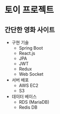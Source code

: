 # 토이 프로젝트

## 간단한 영화 사이트

* 구현 기술
  * Spring Boot
  * React.js
  * JPA
  * JWT
  * Redux
  * Web Socket
* 서버 배포
  * AWS EC2
  * S3
* 데이터 베이스
  * RDS (MariaDB)
  * Redis DB
  
